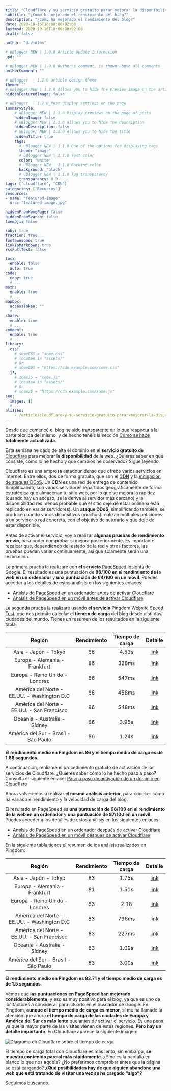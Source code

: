 ```yaml
---
title: "Cloudflare y su servicio gratuito parar mejorar la disponibilidad de tu web"
subtitle: "¿Cómo ha mejorado el rendimiento del blog?"
description: "¿Cómo ha mejorado el rendimiento del blog?"
date: 2020-10-16T18:00:00+02:00
lastmod: 2020-10-16T18:00:00+02:00
draft: false

author: "davidlms"

# uBlogger NEW | 1.0.0 Article Update Information
upd: ""

# uBlogger NEW | 1.0.0 Author's comment, is shown above all comments
authorComment: ""

# uBlogger  | 1.2.0 article design theme
theme: ""
# uBlogger NEW | 1.2.0 Allows you to hide the preview image on the article page
hiddenFeaturedImage: false

# uBlogger  | 1.2.0 Post display settings on the page
summaryStyle:
    # uBlogger NEW | 1.1.0 Display previews on the page of posts
    hiddenImage: false
    # uBlogger NEW | 1.1.0 Allows you to hide the description
    hiddenDescription: false
    # uBlogger NEW | 1.1.0 Allows you to hide the title
    hiddenTitle: true
    tags:
      # uBlogger NEW | 1.1.0 One of the options for displaying tags
      theme: "image"
      # uBlogger NEW | 1.1.0 Text color
      color: "white"
      # uBlogger NEW | 1.1.0 Backing color
      background: "black"
      # uBlogger NEW | 1.1.0 Tag transparency
      transparency: 0.9
tags: ['cloudflare', 'CDN']
categories: ['Recursos']
resources:
- name: "featured-image"
  src: "featured-image.jpg"

hiddenFromHomePage: false
hiddenFromSearch: false
twemoji: false

ruby: true
fraction: true
fontawesome: true
linkToMarkdown: true
rssFullText: false

toc:
  enable: false
  auto: true
code:
  copy: true
  # ...
math:
  enable: true
  # ...
mapbox:
  accessToken: ""
  # ...
share:
  enable: true
  # ...
comment:
  enable: true
  # ...
library:
  css:
    # someCSS = "some.css"
    # located in "assets/"
    # Or
    # someCSS = "https://cdn.example.com/some.css"
  js:
    # someJS = "some.js"
    # located in "assets/"
    # Or
    # someJS = "https://cdn.example.com/some.js"
seo:
  images: []
  # ...
aliases:
    - /article/cloudflare-y-su-servicio-gratuito-parar-mejorar-la-disponibilidad-de-tu-web/
---
```

Desde que comencé el blog he sido transparente en lo que respecta a la parte técnica del mismo, y de hecho tenéis la sección [Cómo se hace](https://davidlms.com/page/como-se-hace/) **totalmente actualizada**.

Esta semana he dado de alta el dominio en el **servicio gratuito de** [Cloudflare](https://www.cloudflare.com/es-es/) para mejorar la **disponibilidad** de la web. ¿Quieres saber en qué consiste, cómo lo he hecho y qué cambios he observado? Sigue leyendo.

Cloudflare es una empresa estadounidense que ofrece varios servicios en internet. Entre ellos, dos de forma gratuita, que son el [CDN](https://www.cloudflare.com/es-es/cdn/) y la [mitigación de ataques DDoS](https://www.cloudflare.com/es-es/ddos/). Un **CDN** es una red de entrega de contenido. Simplificando, son varios servidores repartidos geográficamente de forma estratégica que almacenan tu sitio web, por lo que se mejora la rapidez (cuando hay un acceso, se le deriva al servidor más cercano) y la disponibilidad (es menos probable que el sitio deje de estar online si está replicado en varios servidores). Un **ataque DDoS**, simplificando también, se produce cuando varios dispositivos (muchos) realizan múltiples peticiones a un servidor o red concreta, con el objetivo de saturarlo y que deje de estar disponible.

Antes de activar el servicio, voy a realizar **algunas pruebas de rendimiento previo**, para poder comprobar si mejora posteriormente. Es importante recalcar que, dependiendo del estado de la red y otros factores, las pruebas pueden variar continuamente, así que solamente serán una estimación.

La primera prueba la realizaré con **el servicio** [PageSpeed Insights](https://developers.google.com/speed/pagespeed/insights/?hl=es) de Google. El resultado es una puntuación de **88/100 en el rendimiento de la web en un ordenador** y **una puntuación de 64/100 en un móvil**. Puedes acceder a los detalles de estos análisis en los siguientes enlaces:

* [Análsis de PageSpeed en un ordenador antes de activar Cloudflare](https://davidlms.github.io/ArchivosBlog/PageSpeed_antes_cloudfare_ordenador.html)
* [Análsis de PageSpeed en un móvil antes de activar Cloudflare](https://davidlms.github.io/ArchivosBlog/PageSpeed_antes_cloudfare_movil.html)

La segunda prueba la realizaré usando **el servicio** [Pingdom Website Speed Test](https://tools.pingdom.com/), que nos permite calcular el **tiempo de carga** del blog desde distintas ciudades del mundo. Tienes un resumen de los resultados en la siguiente tabla:

| Región | Rendimiento | Tiempo de carga | Detalle |
|:------:|:------:|:------:|:------:|
|   Asia - Japón - Tokyo   |   86  | 4.53s | [link](https://tools.pingdom.com/#5d478cb750400000) |
|   Europa - Alemania - Frankfurt   |   86  | 328ms |  [link](https://tools.pingdom.com/#5d478d3443400000) |
|   Europa - Reino Unido - Londres  |   86  | 547ms |  [link](https://tools.pingdom.com/#5d478d4cca800000) |
|   América del Norte - EE.UU. - Washington D.C   |   86  | 458ms |  [link](https://tools.pingdom.com/#5d478d6612800000) |
|   América del Norte - EE.UU. - San Francisco   |   86  | 548ms |  [link](https://tools.pingdom.com/#5d478dfc36c00000) |
|   Oceanía - Australia - Sídney   |   86  | 3.95s |  [link](https://tools.pingdom.com/#5d478e1b38400000) |
|   América del Sur - Brasil - São Paulo   |   86  | 1.24s |  [link](https://tools.pingdom.com/#5d478e42d0800000) |

**El rendimiento medio en Pingdom es 86 y el tiempo medio de carga es de 1.66 segundos**.

A continuación, realizaré el procedimiento gratuito de activación de los servicios de Cloudflare. ¿Quieres saber cómo lo he hecho paso a paso? Consulta el siguiente enlace:
[Paso a paso de activación de un dominio en Cloudflare](https://davidlms.github.io/Presentaciones-HTML/cloudflare/cloudflare.html)

Ahora volveremos a realizar **el mismo análisis anterior**, para conocer cómo ha variado el rendimiento y la velocidad de carga del blog.

El resultado en PageSpeed es **una puntuación de 98/100 en el rendimiento de la web en un ordenador** y **una puntuación de 87/100 en un móvil**. Puedes acceder a los detalles de estos análisis en los siguientes enlaces:

* [Análsis de PageSpeed en un ordenador después de activar Cloudflare](https://davidlms.github.io/ArchivosBlog/PageSpeed_despues_cloudfare_ordenador.html)
* [Análsis de PageSpeed en un móvil después de activar Cloudflare](https://davidlms.github.io/ArchivosBlog/PageSpeed_despues_cloudfare_movil.html)

En la siguiente tabla tienes el resumen de los análisis realizados en Pingdom:

| Región | Rendimiento | Tiempo de carga | Detalle |
|:------:|:------:|:------:|:------:|
|   Asia - Japón - Tokyo   |   83  | 1.75s | [link](https://tools.pingdom.com/#5d4983bda7800000) |
|   Europa - Alemania - Frankfurt   |   81  | 1.51s |  [link](https://tools.pingdom.com/#5d4984116c400000) |
|   Europa - Reino Unido - Londres  |   83  | 2.18 |  [link](https://tools.pingdom.com/#5d49844952c00000) |
|   América del Norte - EE.UU. - Washington D.C   |   83  | 736ms |  [link](https://tools.pingdom.com/#5d49846c21400000) |
|   América del Norte - EE.UU. - San Francisco   |   83  | 227ms |  [link](https://tools.pingdom.com/#5d49848a69400000) |
|   Oceanía - Australia - Sídney   |   83  | 1.09s |  [link](https://tools.pingdom.com/#5d4984a7fbc00000) |
|   América del Sur - Brasil - São Paulo   |   83  | 3.00s |  [link](https://tools.pingdom.com/#5d4984c4b8800000) |

**El rendimiento medio en Pingdom es 82.71 y el tiempo medio de carga es de 1.5 segundos**.

Vemos que **las puntuaciones en PageSpeed han mejorado considerablemente**, y eso es muy positivo para el blog, ya que es uno de los factores a considerar para situarlo en el buscador de Google. En Pingdom, **aunque el tiempo medio de carga es menor**, sí me ha llamado la atención que ahora **el tiempo de carga de las ciudades de Europa y América del Sur es más lento** que antes de activar el servicio. Es una pena, ya que la mayor parte de las visitas vienen de estas regiones. **Pero hay un detalle importante**. En Cloudflare aparece la siguiente imagen:

![Diagrama en Cloudflare sobre el tiempo de carga](/cargacloudflare.png)

El tiempo de carga total con Cloudflare es más lento, sin embargo, **se muestra contenido parcial más rápidamente**. ¿Y no es la pantalla en blanco lo que nos agobia? ¿No preferimos comprobar antes que la página se está cargando? **¿Qué posibilidades hay de que alguien abandone una web que está tratando de visitar una vez se ha cargado “algo”?**

Seguimos buscando.